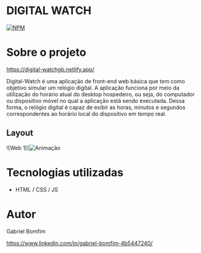 # DIGITAL WATCH
[![NPM](https://img.shields.io/npm/l/react)](https://github.com/Gbxiis/digital-watch/blob/main/LICENCE) 

# Sobre o projeto

https://digital-watchgb.netlify.app/

Digital-Watch é uma aplicação de front-end web básica que tem como objetivo simular um relógio digital. A aplicação funciona por meio da utilização do horário atual do desktop hospedeiro, ou seja, do computador ou dispositivo móvel no qual a aplicação está sendo executada. Dessa forma, o relógio digital é capaz de exibir as horas, minutos e segundos correspondentes ao horário local do dispositivo em tempo real.


## Layout
![Web 1](![Animação](https://user-images.githubusercontent.com/110855086/216647928-1a679772-4803-40e3-8ad5-7b123c1d2141.gif)






# Tecnologias utilizadas
- HTML / CSS / JS 

# Autor

Gabriel Bomfim

https://www.linkedin.com/in/gabriel-bomfim-4b5447240/
